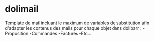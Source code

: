# dolimail
Template de mail incluant le maximum de variables de substitution afin d'adapter les contenus des mails pour chaque objet dans dolibarr :
-Proposition
-Commandes
-Factures
-Etc...
